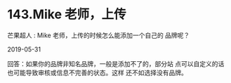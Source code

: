 # 143.Mike 老师，上传

芒果超人 : Mike 老师，上传的时候怎么能添加一个自己的 品牌呢？

2019-05-31

回答：如果你的品牌非知名品牌，一般是添加不了的，部分站 点可以自定义的话也可能导致审核或信息不完善的状态。这样 还不如选择没有品牌。
